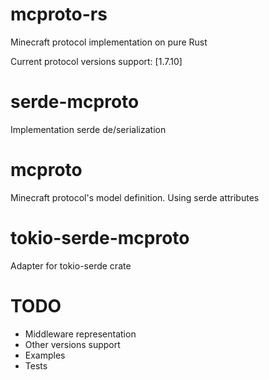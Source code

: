 # mcproto-rs
Minecraft protocol implementation on pure Rust

Current protocol versions support: [1.7.10]

# serde-mcproto
Implementation serde de/serialization

# mcproto
Minecraft protocol's model definition.
Using serde attributes

# tokio-serde-mcproto
Adapter for tokio-serde crate

# TODO
* Middleware representation
* Other versions support
* Examples
* Tests
